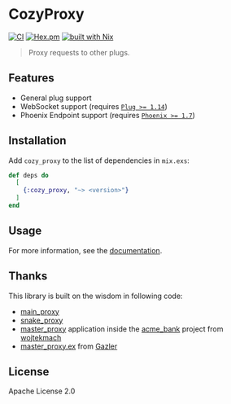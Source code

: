 # CozyProxy

[![CI](https://github.com/cozy-elixir/cozy_proxy/actions/workflows/ci.yml/badge.svg)](https://github.com/cozy-elixir/cozy_proxy/actions/workflows/ci.yml)
[![Hex.pm](https://img.shields.io/hexpm/v/cozy_proxy.svg)](https://hex.pm/packages/cozy_proxy)
[![built with Nix](https://img.shields.io/badge/built%20with%20Nix-5277C3?logo=nixos&logoColor=white)](https://builtwithnix.org)

> Proxy requests to other plugs.

## Features

- General plug support
- WebSocket support (requires [`Plug >= 1.14`](https://github.com/elixir-plug/plug/blob/2ef07cdd2732cde5cac73fc39b49fe83d5fcc369/README.md?plain=1#L71))
- Phoenix Endpoint support (requires [`Phoenix >= 1.7`](https://github.com/phoenixframework/phoenix/blob/v1.7.0/mix.exs#L73))

## Installation

Add `cozy_proxy` to the list of dependencies in `mix.exs`:

```elixir
def deps do
  [
    {:cozy_proxy, "~> <version>"}
  ]
end
```

## Usage

For more information, see the [documentation](https://hexdocs.pm/cozy_proxy/CozyProxy.html).

## Thanks

This library is built on the wisdom in following code:

- [main_proxy](https://github.com/Main-Proxy/main_proxy)
- [snake_proxy](https://github.com/evadne/snake/tree/master/apps/snake_proxy)
- [master_proxy](https://github.com/wojtekmach/acme_bank/tree/master/apps/master_proxy) application inside the [acme_bank](https://github.com/wojtekmach/acme_bank) project from [wojtekmach](https://github.com/wojtekmach)
- [master_proxy.ex](https://gist.github.com/Gazler/fe7ed5dc598250002dfe) from [Gazler](https://github.com/Gazler)

## License

Apache License 2.0
